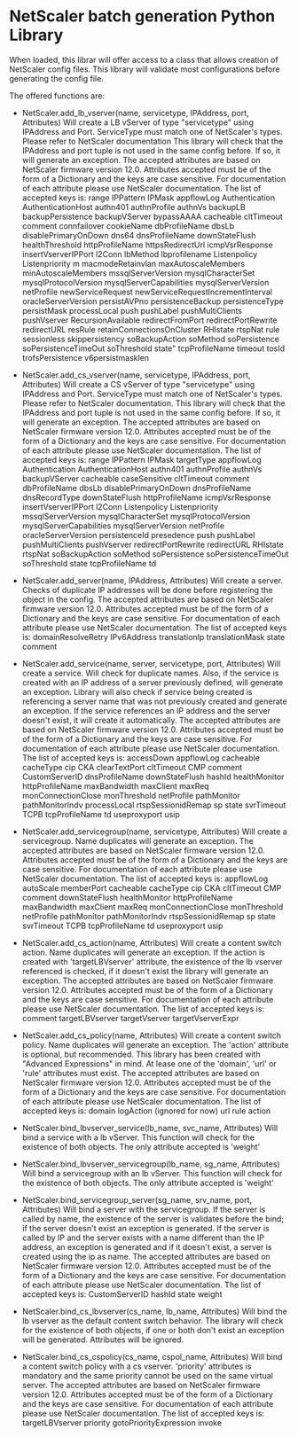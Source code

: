 # NetScaler batch generation Python Library

When loaded, this librar will offer access to a class that allows creation of NetScaler config files. This library will validate most configurations before generating the config file.

The offered functions are:

* NetScaler.add_lb_vserver(name, servicetype, IPAddress, port, Attributes)
    Will create a LB vServer of type "servicetype" using IPAddress and Port. 
    ServiceType must match one of NetScaler's types. Please refer to NetScaler documentation
    This library will check that the IPAddress and port tuple is not used in the same config before. If so, it will generate an exception.
    The accepted attributes are based on NetScaler firmware version 12.0. Attributes accepted must be of the form of a Dictionary and the keys are case sensitive. For documentation of each attribute please use NetScaler documentation. The list of accepted keys is:
        range
        IPPattern
        IPMask
        appflowLog
        Authentication
        AuthenticationHost
        authn401
        authnProfile
        authnVs
        backupLB
        backupPersistence
        backupVServer
        bypassAAAA
        cacheable
        cltTimeout
        comment
        connfailover
        cookieName
        dbProfileName
        dbsLb
        disablePrimaryOnDown
        dns64
        dnsProfileName
        downStateFlush
        healthThreshold
        httpProfileName
        httpsRedirectUrl
        icmpVsrResponse
        insertVserverIPPort
        l2Conn
        lbMethod
        lbprofilename
        Listenpolicy
        Listenpriority
        m
        macmodeRetainvlan
        maxAutoscaleMembers
        minAutoscaleMembers
        mssqlServerVersion
        mysqlCharacterSet
        mysqlProtocolVersion
        mysqlServerCapabilities
        mysqlServerVersion
        netProfile
        newServiceRequest
        newServiceRequestIncrementInterval
        oracleServerVersion
        persistAVPno
        persistenceBackup
        persistenceType
        persistMask
        processLocal
        push
        pushLabel
        pushMultiClients
        pushVserver
        RecursionAvailable
        redirectFromPort
        redirectPortRewrite
        redirectURL
        resRule
        retainConnectionsOnCluster
        RHIstate
        rtspNat
        rule
        sessionless
        skippersistency
        soBackupAction
        soMethod
        soPersistence
        soPersistenceTimeOut
        soThreshold
        state"
        tcpProfileName
        timeout
        tosId
        trofsPersistence
        v6persistmasklen

* NetScaler.add_cs_vserver(name, servicetype, IPAddress, port, Attributes)
    Will create a CS vServer of type "servicetype" using IPAddress and Port. ServiceType must match one of NetScaler's types. Please refer to NetScaler documentation. This library will check that the IPAddress and port tuple is not used in the same config before. If so, it will generate an exception.
    The accepted attributes are based on NetScaler firmware version 12.0. Attributes accepted must be of the form of a Dictionary and the keys are case sensitive. For documentation of each attribute please use NetScaler documentation. The list of accepted keys is:
        range
        IPPattern
        IPMask
        targetType
        appflowLog
        Authentication
        AuthenticationHost
        authn401
        authnProfile
        authnVs
        backupVServer
        cacheable
        caseSensitive
        cltTimeout
        comment
        dbProfileName
        dbsLb
        disablePrimaryOnDown
        dnsProfileName
        dnsRecordType
        downStateFlush
        httpProfileName
        icmpVsrResponse
        insertVserverIPPort
        l2Conn
        Listenpolicy
        Listenpriority
        mssqlServerVersion
        mysqlCharacterSet
        mysqlProtocolVersion
        mysqlServerCapabilities
        mysqlServerVersion
        netProfile
        oracleServerVersion
        persistenceId
        presedence
        push
        pushLabel
        pushMultiClients
        pushVserver
        redirectPortRewrite
        redirectURL
        RHIstate
        rtspNat
        soBackupAction
        soMethod
        soPersistence
        soPersistenceTimeOut
        soThreshold
        state
        tcpProfileName
        td

* NetScaler.add_server(name, IPAddress, Attributes)
    Will create a server. Checks of duplicate IP addresses will be done before registering the object in the config.
    The accepted attributes are based on NetScaler firmware version 12.0. Attributes accepted must be of the form of a Dictionary and the keys are case sensitive. For documentation of each attribute please use NetScaler documentation. The list of accepted keys is:
        domainResolveRetry
        IPv6Address
        translationIp
        translationMask
        state
        comment

* NetScaler.add_service(name, server, servicetype, port, Attributes)
    Will create a service. Will check for duplicate names. Also, if the service is created with an IP address of a server previously defined, will generate an exception. Library will also check if service being created is referencing a server name that was not previously created and generate an exception. If the service references an IP address and the server doesn't exist, it will create it automatically.
    The accepted attributes are based on NetScaler firmware version 12.0. Attributes accepted must be of the form of a Dictionary and the keys are case sensitive. For documentation of each attribute please use NetScaler documentation. The list of accepted keys is:
        accessDown
        appflowLog
        cacheable
        cacheType
        cip
        CKA
        clearTextPort
        cltTimeout
        CMP
        comment
        CustomServerID
        dnsProfileName
        downStateFlush
        hashId
        healthMonitor
        httpProfileName
        maxBandwidth
        maxClient
        maxReq
        monConnectionClose
        monThreshold
        netProfile
        pathMonitor
        pathMonitorIndv
        processLocal
        rtspSessionidRemap
        sp
        state
        svrTimeout
        TCPB
        tcpProfileName
        td
        useproxyport
        usip

* NetScaler.add_servicegroup(name, servicetype, Attributes)
    Will create a servicegroup. Name duplicates will generate an exception.
    The accepted attributes are based on NetScaler firmware version 12.0. Attributes accepted must be of the form of a Dictionary and the keys are case sensitive. For documentation of each attribute please use NetScaler documentation. The list of accepted keys is:
        appflowLog
        autoScale
        memberPort
        cacheable
        cacheType
        cip
        CKA
        cltTimeout
        CMP
        comment
        downStateFlush
        healthMonitor
        httpProfileName
        maxBandwidth
        maxClient
        maxReq
        monConnectionClose
        monThreshold
        netProfile
        pathMonitor
        pathMonitorIndv
        rtspSessionidRemap
        sp
        state
        svrTimeout
        TCPB
        tcpProfileName
        td
        useproxyport
        usip

* NetScaler.add_cs_action(name, Attributes)
    Will create a content switch action. Name duplicates will generate an exception. If the action is created with 'targetLBVserver' attribute, the existence of the lb vserver referenced is checked, if it doesn't exist the library will generate an exception.
    The accepted attributes are based on NetScaler firmware version 12.0. Attributes accepted must be of the form of a Dictionary and the keys are case sensitive. For documentation of each attribute please use NetScaler documentation. The list of accepted keys is:
        comment
        targetLBVserver
        targetVserver
        targetVserverExpr

* NetScaler.add_cs_policy(name, Attributes)
    Will create a content switch policy. Name duplicates will generate an exception. The 'action' attribute is optional, but recommended. This library has been created with "Advanced Expressions" in mind. At lease one of the 'domain', 'url' or 'rule' attributes must exist.
    The accepted attributes are based on NetScaler firmware version 12.0. Attributes accepted must be of the form of a Dictionary and the keys are case sensitive. For documentation of each attribute please use NetScaler documentation. The list of accepted keys is:
        domain
        logAction (ignored for now)
        url
        rule
        action

* NetScaler.bind_lbvserver_service(lb_name, svc_name, Attributes)
    Will bind a service with a lb vServer. This function will check for the existence of both objects. The only attribute accepted is 'weight'

* NetScaler.bind_lbvserver_servicegroup(lb_name, sg_name, Attributes)
    Will bind a servicegroup with an lb vServer. This function will check for the existence of both objects. The only attribute accepted is 'weight'

* NetScaler.bind_servicegroup_server(sg_name, srv_name, port, Attributes)
    Will bind a server with the servicegroup. If the server is called by name, the existence of the server is validates before the bind; if the server doesn't exist an exception is generated. If the server is called by IP and the server exists with a name different than the IP address, an exception is generated and if it doesn't exist, a server is created using the ip as name.
    The accepted attributes are based on NetScaler firmware version 12.0. Attributes accepted must be of the form of a Dictionary and the keys are case sensitive. For documentation of each attribute please use NetScaler documentation. The list of accepted keys is:
        CustomServerID
        hashId
        state
        weight

* NetScaler.bind_cs_lbvserver(cs_name, lb_name, Attributes)
    Will bind the lb vserver as the default content switch behavior. The library will check for the existence of both objects, if one or both don't exist an exception will be generated. Attributes will be ignored.

* NetScaler.bind_cs_cspolicy(cs_name, cspol_name, Attributes)
    Will bind a content switch policy with a cs vserver. 'priority' attributes is mandatory and the same priority cannot be used on the same virtual server.
    The accepted attributes are based on NetScaler firmware version 12.0. Attributes accepted must be of the form of a Dictionary and the keys are case sensitive. For documentation of each attribute please use NetScaler documentation. The list of accepted keys is:
        targetLBVserver
        priority
        gotoPriorityExpression
        invoke

